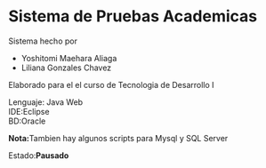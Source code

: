 <h1>Sistema de Pruebas Academicas</h1>

<p>Sistema hecho por</p>
<ul>
  <li>Yoshitomi Maehara Aliaga</li>
  <li>Liliana Gonzales Chavez</li>
</ul>
<p>Elaborado para el el curso de Tecnologia de Desarrollo I</p>

<p>
  Lenguaje: Java Web
  <br>
  IDE:Eclipse
  <br>
  BD:Oracle
</p>
<p><b>Nota:</b>Tambien hay algunos scripts para Mysql y SQL Server</p>

<p>Estado:<b>Pausado</b></p>
